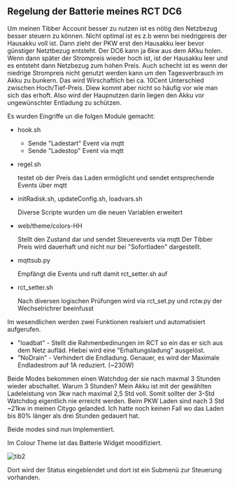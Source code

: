 ## Regelung der Batterie meines RCT DC6 ##

Um meinen Tibber Account besser zu nutzen ist es nötig den Netzbezug besser steuern zu können.
Nicht optimal ist es z.b wenn bei niedrigpreis der Hausakku voll ist. Dann zieht der PKW erst den
Hausakku leer bevor günstiger Netztbezug entsteht. Der DC6 kann ja 6kw aus dem AKku holen.
Wenn dann später der Strompreis wieder hoch ist, ist der Hausakku leer und es entsteht dann Netzbezug zum hohen Preis.
Auch schecht ist es wenn der niedrige Strompreis nicht genutzt werden kann um den Tagesverbrauch im Akku zu bunkern.
Das wird Wirschaftlich bei ca. 10Cent Unterschied zwischen Hoch/Tief-Preis. Diew kommt aber nicht so häufig vor wie man sich das erhoft.
Also wird der Haupnutzen darin liegen den Akku vor ungewünschter Entladung zu schützen.

Es wurden Eingriffe un die folgen Module gemacht:

- hook.sh
	- Sende "Ladestart" Event via mqtt
 	- Sende "Ladestop" Event via mqtt

- regel.sh
  
  	testet ob der Preis das Laden ermöglicht und sendet entsprechende Events über mqtt
  
- initRadisk.sh, updateConfig.sh, loadvars.sh
 
 	Diverse Scripte wurden um die neuen Variablen erweitert

- web/theme/colors-HH
 
	Stellt den Zustand dar und sendet Steuerevents via mqtt
	Der Tibber Preis wird dauerhaft und nicht nur bei "Sofortladen" dargestellt.

 - mqttsub.py
 
 	Empfängt die Events und ruft damit rct_setter.sh auf

- rct_setter.sh
 
	Nach diversen logischen Prüfungen wird via
	rct_set.py und rctw.py der Wechselrichrer beeinfusst
  
 Im wesendlichen werden zwei Funktionen realsiert und automatisiert aufgerufen.
 - "loadbat" - Stellt die Rahmenbedinungen im RCT so ein das er sich aus dem Netz aufläd. Hiebei wird eine "Erhaltungsladung" ausgelöst.
 - "NoDrain" - Verhindert die Endladung. Genauer, es wird der Maximale Endladestrom auf 1A reduziert. (~230W)

Beide Modes bekommen einen Watchdog der sie nach maxmal 3 Stunden wieder abschaltet. Warum 3 Stunden? Mein Akku ist mit der gewählten Ladeleistung von 3kw nach maximal 2,5 Std voll. Somit sollter der 3-Std Watchdog eigentlich nie erreicht werden. Beim PKW Laden sind nach 3 Std ~21kw in meinen Citygo gelanded. Ich hatte noch keinen Fall wo das Laden bis 80% länger als drei Stunden gedauert hat.

Beide modes sind nun Implementiert.

Im Colour Theme ist das Batterie Widget moodifiziert.

![tib2](https://github.com/hhoefling/openWB_lite/assets/89247538/cbd2c1d5-c082-470f-8dd2-9a875a99905a)

Dort wird der Status eingeblendet und dort ist ein Submenü zur Steuerung vorhanden.





 
